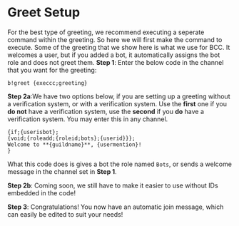 # Greet Setup
For the best type of greeting, we recommend executing a seperate command within the greeting. So here we will first make the command to execute. Some of the greeting that we show here is what we use for BCC. It welcomes a user, but if you added a bot, it automatically assigns the bot role and does not greet them.
**Step 1**: Enter the below code in the channel that you want for the greeting:
```
b!greet {execcc;greeting}
```

**Step 2a**:We have two options below, if you are setting up a greeting without a verification system, or with a verification system. Use the **first** one if you **do not** have a verification system, use the **second** if you **do** have a verification system. You may enter this in any channel.
```fix
{if;{userisbot};
{void;{roleadd;{roleid;bots};{userid}}};
Welcome to **{guildname}**, {usermention}! 
}
```
What this code does is gives a bot the role named `Bots`, or sends a welcome message in the channel set in **Step 1**.

**Step 2b**: Coming soon, we still have to make it easier to use without IDs embedded in the code!

**Step 3**: Congratulations! You now have an automatic join message, which can easily be edited to suit your needs!

